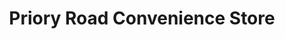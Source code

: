 ---
title: "Priory Road Convenience Store"
url: /durham/priory-road-convenience-store/
shop: Lebensmittel
---